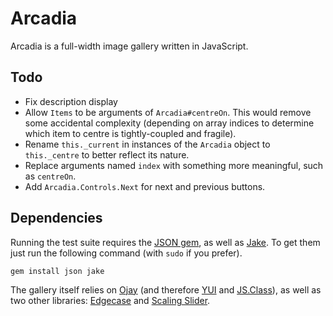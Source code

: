 Arcadia
=======

Arcadia is a full-width image gallery written in JavaScript.


Todo
----

* Fix description display
* Allow `Items` to be arguments of `Arcadia#centreOn`. This would remove some
  accidental complexity (depending on array indices to determine which item to
  centre is tightly-coupled and fragile).
* Rename `this._current` in instances of the `Arcadia` object to `this._centre`
  to better reflect its nature.
* Replace arguments named `index` with something more meaningful, such as
  `centreOn`.
* Add `Arcadia.Controls.Next` for next and previous buttons.


Dependencies
------------

Running the test suite requires the [JSON gem][json], as well as [Jake][jake].
To get them just run the following command (with `sudo` if you prefer).

    gem install json jake

The gallery itself relies on [Ojay][ojay] (and therefore [YUI][yui] and
[JS.Class][jsclass]), as well as two other libraries: [Edgecase][edgecase] and
[Scaling Slider][slider].


  [json]:     http://flori.github.com/json
  [jake]:     http://github.com/jcoglan/jake
  [ojay]:     http://ojay.othermedia.org
  [yui]:      http://developer.yahoo.com/yui/2/
  [jsclass]:  http://jsclass.jcoglan.com/
  [edgecase]: http://github.com/othermedia/edgecase
  [slider]:   http://github.com/othermedia/scaling-slider
